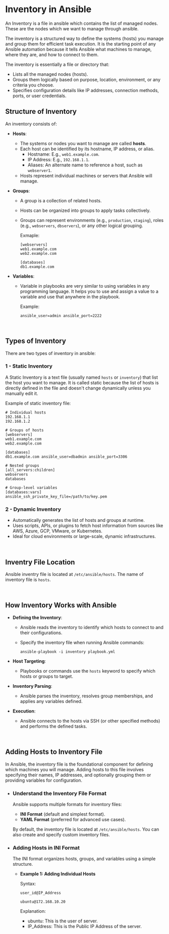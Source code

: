 # Inventory in Ansible

An Inventory is a file in ansible which contains the list of managed nodes. These are the nodes which we want to manage through ansible.

The inventory is a structured way to define the systems (hosts) you manage and group them for efficient task execution. It is the starting point of any Ansible automation because it tells Ansible what machines to manage, where they are, and how to connect to them.


The inventory is essentially a file or directory that:
- Lists all the managed nodes (hosts).
- Groups them logically based on purpose, location, environment, or any criteria you choose.
- Specifies configuration details like IP addresses, connection methods, ports, or user credentials.

## Structure of Inventory

An inventory consists of:

- **Hosts**:
  - The systems or nodes you want to manage are called **hosts**.
  - Each host can be identified by its hostname, IP address, or alias.
    - Hostname: E.g., ```web1.example.com```.
    - IP Address: E.g., ```192.168.1.1```.
    - Aliases: An alternate name to reference a host, such as ```webserver1```.
  - Hosts represent individual machines or servers that Ansible will manage.

- **Groups**:
  - A group is a collection of related hosts.
  - Hosts can be organized into groups to apply tasks collectively.
  - Groups can represent environments (e.g., ```production```, ```staging```), roles (e.g., ```webservers```, ```dbservers```), or any other logical grouping.

    Exmaple:
    
    ```
    [webservers]
    web1.example.com
    web2.example.com

    [databases]
    db1.example.com
    ```

- **Variables**:
  - Variable in playbooks are very similar to using variables in any programming language. It helps you to use and assign a value to a variable and use that anywhere in the playbook.

    Example:

    ```
    ansible_user=admin ansible_port=2222
    ```
<br>

## Types of Inventory

There are two types of inventory in ansible:

### 1 - Static Inventory

A Static Inventory is a text file (usually named ```hosts``` or ```inventory```) that list the host you want to manage. It is called static because the list of hosts is directly defined in the file and doesn't change dynamically unless you manually edit it.

Example of static inventory file:

```
# Individual hosts
192.168.1.1
192.168.1.2

# Groups of hosts
[webservers]
web1.example.com
web2.example.com

[databases]
db1.example.com ansible_user=dbadmin ansible_port=3306

# Nested groups
[all_servers:children]
webservers
databases

# Group-level variables
[databases:vars]
ansible_ssh_private_key_file=/path/to/key.pem
```

### 2 - Dynamic Inventory

- Automatically generates the list of hosts and groups at runtime.
- Uses scripts, APIs, or plugins to fetch host information from sources like AWS, Azure, GCP, VMware, or Kubernetes.
- Ideal for cloud environments or large-scale, dynamic infrastructures.

<br>

## Inventry File Location

Ansible inventry file is located at ```/etc/ansible/hosts```. The name of inventory file is ```hosts```.

<br>

## How Inventory Works with Ansible

- **Defining the Inventory**:

  - Ansible reads the inventory to identify which hosts to connect to and their configurations.
  - Specify the inventory file when running Ansible commands:

    ```
    ansible-playbook -i inventory playbook.yml
    ```

- **Host Targeting**:

  - Playbooks or commands use the ```hosts``` keyword to specify which hosts or groups to target.

- **Inventory Parsing**:

  - Ansible parses the inventory, resolves group memberships, and applies any variables defined.

- **Execution**:

  - Ansible connects to the hosts via SSH (or other specified methods) and performs the defined tasks.

<br>

## Adding Hosts to Inventory File

In Ansible, the inventory file is the foundational component for defining which machines you will manage. Adding hosts to this file involves specifying their names, IP addresses, and optionally grouping them or providing variables for configuration.

- ### Understand the Inventory File Format

  Ansible supports multiple formats for inventory files:
  - **INI Format** (default and simplest format).
  - **YAML Format** (preferred for advanced use cases).

  By default, the inventory file is located at ```/etc/ansible/hosts```. You can also create and specify custom inventory files.

- ### Adding Hosts in INI Format

  The INI format organizes hosts, groups, and variables using a simple structure.

  - **Example 1: Adding Individual Hosts**

    Syntax:

    ```user_id@IP_Address```

    ```
    ubuntu@172.168.10.20
    ```

    Explanation:
    - ubuntu: This is the user of server.
    - IP_Address: This is the Public IP Address of the server.
